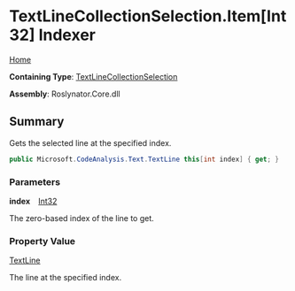 # TextLineCollectionSelection\.Item\[Int32\] Indexer

[Home](../../../../README.md)

**Containing Type**: [TextLineCollectionSelection](../README.md)

**Assembly**: Roslynator\.Core\.dll

## Summary

Gets the selected line at the specified index\.

```csharp
public Microsoft.CodeAnalysis.Text.TextLine this[int index] { get; }
```

### Parameters

**index** &ensp; [Int32](https://docs.microsoft.com/en-us/dotnet/api/system.int32)

The zero\-based index of the line to get\. 

### Property Value

[TextLine](https://docs.microsoft.com/en-us/dotnet/api/microsoft.codeanalysis.text.textline)

The line at the specified index\.